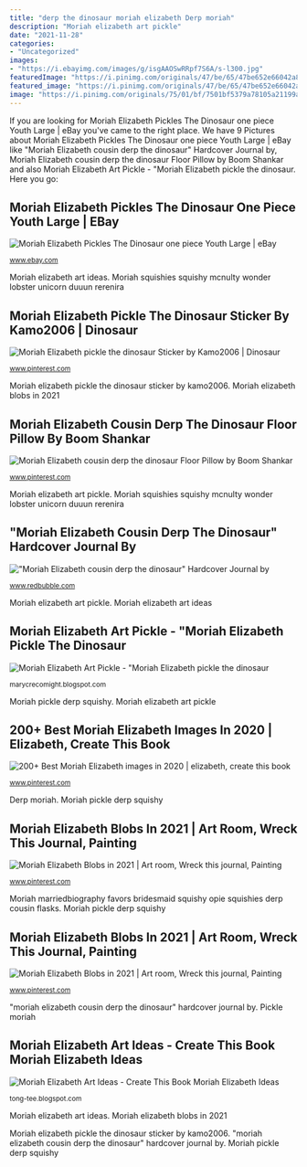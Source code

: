 ```yaml
---
title: "derp the dinosaur moriah elizabeth Derp moriah"
description: "Moriah elizabeth art pickle"
date: "2021-11-28"
categories:
- "Uncategorized"
images:
- "https://i.ebayimg.com/images/g/isgAAOSwRRpf7S6A/s-l300.jpg"
featuredImage: "https://i.pinimg.com/originals/47/be/65/47be652e66042a801c870a88c048f769.jpg"
featured_image: "https://i.pinimg.com/originals/47/be/65/47be652e66042a801c870a88c048f769.jpg"
image: "https://i.pinimg.com/originals/75/01/bf/7501bf5379a78105a21199aa4305aa06.jpg"
---
```


If you are looking for Moriah Elizabeth Pickles The Dinosaur one piece Youth Large | eBay you've came to the right place. We have 9 Pictures about Moriah Elizabeth Pickles The Dinosaur one piece Youth Large | eBay like &quot;Moriah Elizabeth cousin derp the dinosaur&quot; Hardcover Journal by, Moriah Elizabeth cousin derp the dinosaur Floor Pillow by Boom Shankar and also Moriah Elizabeth Art Pickle - &quot;Moriah Elizabeth pickle the dinosaur. Here you go:

## Moriah Elizabeth Pickles The Dinosaur One Piece Youth Large | EBay

![Moriah Elizabeth Pickles The Dinosaur one piece Youth Large | eBay](https://i.ebayimg.com/images/g/isgAAOSwRRpf7S6A/s-l300.jpg "Moriah elizabeth pickles the dinosaur one piece youth large")

<small>www.ebay.com</small>

Moriah elizabeth art ideas. Moriah squishies squishy mcnulty wonder lobster unicorn duuun rerenira

## Moriah Elizabeth Pickle The Dinosaur Sticker By Kamo2006 | Dinosaur

![Moriah Elizabeth pickle the dinosaur Sticker by Kamo2006 | Dinosaur](https://i.pinimg.com/736x/5c/64/66/5c64668feded8f6bfccec910dcb001af.jpg "&quot;moriah elizabeth cousin derp the dinosaur&quot; hardcover journal by")

<small>www.pinterest.com</small>

Moriah elizabeth pickle the dinosaur sticker by kamo2006. Moriah elizabeth blobs in 2021

## Moriah Elizabeth Cousin Derp The Dinosaur Floor Pillow By Boom Shankar

![Moriah Elizabeth cousin derp the dinosaur Floor Pillow by Boom Shankar](https://i.pinimg.com/originals/75/01/bf/7501bf5379a78105a21199aa4305aa06.jpg "Moriah elizabeth art pickle")

<small>www.pinterest.com</small>

Moriah elizabeth art pickle. Moriah squishies squishy mcnulty wonder lobster unicorn duuun rerenira

## &quot;Moriah Elizabeth Cousin Derp The Dinosaur&quot; Hardcover Journal By

![&quot;Moriah Elizabeth cousin derp the dinosaur&quot; Hardcover Journal by](https://ih1.redbubble.net/image.1834243085.1568/hjo,1000x-pad,750x1000,f8f8f8.jpg "Derp moriah")

<small>www.redbubble.com</small>

Moriah elizabeth art pickle. Moriah elizabeth art ideas

## Moriah Elizabeth Art Pickle - &quot;Moriah Elizabeth Pickle The Dinosaur

![Moriah Elizabeth Art Pickle - &quot;Moriah Elizabeth pickle the dinosaur](https://ih1.redbubble.net/image.1154570320.6004/icr,samsung_galaxy_s10_snap,back,a,x1000-pad,1000x1000,f8f8f8.1.jpg "Moriah elizabeth blobs in 2021")

<small>marycrecomight.blogspot.com</small>

Moriah pickle derp squishy. Moriah elizabeth art pickle

## 200+ Best Moriah Elizabeth Images In 2020 | Elizabeth, Create This Book

![200+ Best Moriah Elizabeth images in 2020 | elizabeth, create this book](https://i.pinimg.com/474x/97/30/19/9730193688f0a3f997ab56f403bbefbd.jpg "Moriah blobs pickle derp")

<small>www.pinterest.com</small>

Derp moriah. Moriah pickle derp squishy

## Moriah Elizabeth Blobs In 2021 | Art Room, Wreck This Journal, Painting

![Moriah Elizabeth Blobs in 2021 | Art room, Wreck this journal, Painting](https://i.pinimg.com/236x/d9/0d/c8/d90dc8ccaf8db223eee75b576941d877.jpg?nii=t "Moriah elizabeth blobs in 2021")

<small>www.pinterest.com</small>

Moriah marriedbiography favors bridesmaid squishy opie squishies derp cousin flasks. Moriah pickle derp squishy

## Moriah Elizabeth Blobs In 2021 | Art Room, Wreck This Journal, Painting

![Moriah Elizabeth Blobs in 2021 | Art room, Wreck this journal, Painting](https://i.pinimg.com/236x/e6/b7/c1/e6b7c1f8fb94004e1b264b4acf10ba1f.jpg?nii=t "Moriah elizabeth blobs in 2021")

<small>www.pinterest.com</small>

&quot;moriah elizabeth cousin derp the dinosaur&quot; hardcover journal by. Pickle moriah

## Moriah Elizabeth Art Ideas - Create This Book Moriah Elizabeth Ideas

![Moriah Elizabeth Art Ideas - Create This Book Moriah Elizabeth Ideas](https://i.pinimg.com/originals/47/be/65/47be652e66042a801c870a88c048f769.jpg "Moriah elizabeth blobs in 2021")

<small>tong-tee.blogspot.com</small>

Moriah elizabeth art ideas. Moriah elizabeth blobs in 2021

Moriah elizabeth pickle the dinosaur sticker by kamo2006. &quot;moriah elizabeth cousin derp the dinosaur&quot; hardcover journal by. Moriah pickle derp squishy
